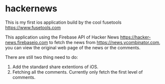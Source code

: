 # hackernews
This is my first ios application build by the cool fusetools 
https://www.fusetools.com


This application using the Firebase API of Hacker News https://hacker-news.firebaseio.com
to fetch the news from https://news.ycombinator.com, you can view the original web page of the news or the comments.

There are still two thing need to do:
1. Add the standard share extentions of iOS.
2. Fetching all the comments. Currently only fetch the first level of comments.
